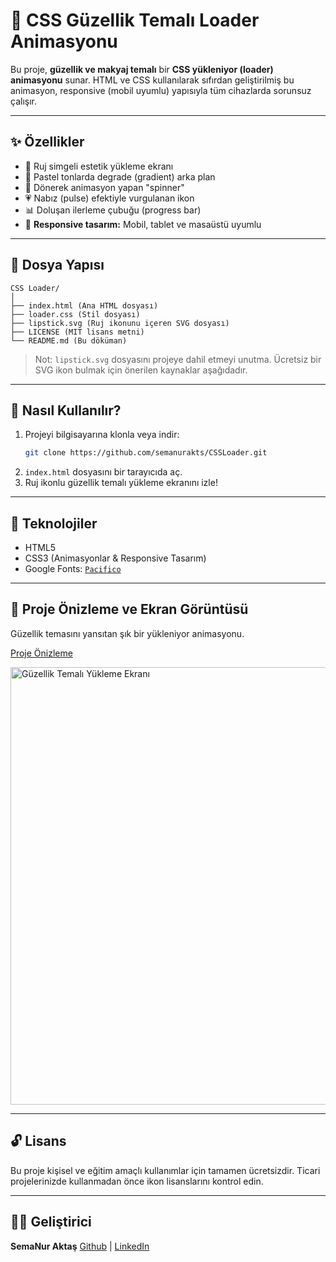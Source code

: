 # 💄 CSS Güzellik Temalı Loader Animasyonu

Bu proje, **güzellik ve makyaj temalı** bir **CSS yükleniyor (loader) animasyonu** sunar. HTML ve CSS kullanılarak sıfırdan geliştirilmiş bu animasyon, responsive (mobil uyumlu) yapısıyla tüm cihazlarda sorunsuz çalışır.

---

## ✨ Özellikler

- 💋 Ruj simgeli estetik yükleme ekranı
- 🎨 Pastel tonlarda degrade (gradient) arka plan
- 🔄 Dönerek animasyon yapan "spinner"
- 💗 Nabız (pulse) efektiyle vurgulanan ikon
- 📊 Doluşan ilerleme çubuğu (progress bar)
- 📱 **Responsive tasarım:** Mobil, tablet ve masaüstü uyumlu

---

## 📁 Dosya Yapısı

```
CSS Loader/
│
├── index.html (Ana HTML dosyası)            
├── loader.css (Stil dosyası)       
├── lipstick.svg (Ruj ikonunu içeren SVG dosyası)
├── LICENSE (MIT lisans metni)
└── README.md (Bu döküman)
```
> Not: `lipstick.svg` dosyasını projeye dahil etmeyi unutma. Ücretsiz bir SVG ikon bulmak için önerilen kaynaklar aşağıdadır.

---

## 🔧 Nasıl Kullanılır?

1. Projeyi bilgisayarına klonla veya indir:
   ```bash
   git clone https://github.com/semanurakts/CSSLoader.git
2. `index.html` dosyasını bir tarayıcıda aç.
3. Ruj ikonlu güzellik temalı yükleme ekranını izle!

---

## 🧪 Teknolojiler

- HTML5
- CSS3 (Animasyonlar & Responsive Tasarım)
- Google Fonts: [`Pacifico`](https://fonts.google.com/specimen/Pacifico)

---

## 📸 Proje Önizleme ve Ekran Görüntüsü

Güzellik temasını yansıtan şık bir yükleniyor animasyonu.

[Proje Önizleme](https://semanurakts.github.io/CSSLoader/index.html)

<img src="CSSLoader.png" alt="Güzellik Temalı Yükleme Ekranı" width="700">

---

## 🔓 Lisans

Bu proje kişisel ve eğitim amaçlı kullanımlar için tamamen ücretsizdir. Ticari projelerinizde kullanmadan önce ikon lisanslarını kontrol edin.

---

## 👩‍💻 Geliştirici

**SemaNur Aktaş** 
[Github](https://github.com/semanurakts) | [LinkedIn](https://www.linkedin.com/in/semanuraktas/)
